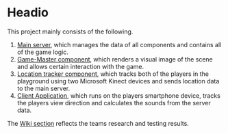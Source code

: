 Headio
=======

This project mainly consists of the following.

1. [Main server](https://github.com/creative-media-berlin/cm.mp.3d-audio/tree/master/server-game-logic), which manages the data of all components and contains all of the game logic.
2. [Game-Master component](https://github.com/creative-media-berlin/cm.mp.3d-audio/tree/master/components/game-master), which renders a visual image of the scene and allows certain interaction with the game.
3. [Location tracker component](https://github.com/creative-media-berlin/cm.mp.3d-audio/tree/master/components/location-tracker), which tracks both of the players in the playground using two Microsoft Kinect devices and sends location data to the main server.
4. [Client Application](https://github.com/creative-media-berlin/cm.mp.3d-audio/tree/master/server-game-logic/frontend/player), which runs on the players smartphone device, tracks the players view direction and calculates the sounds from the server data.


The [Wiki section](https://github.com/creative-media-berlin/cm.mp.3d-audio/wiki) reflects the teams research and testing results.
